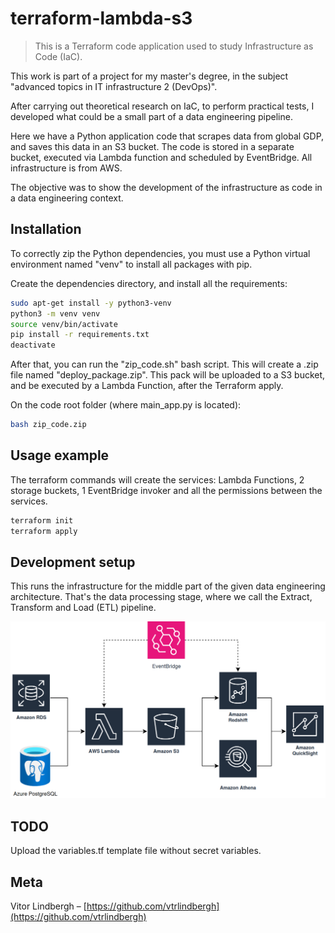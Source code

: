# terraform-lambda-s3
> This is a Terraform code application used to study Infrastructure as Code (IaC).

This work is part of a project for my master's degree, in the subject "advanced topics in IT infrastructure 2 (DevOps)".

After carrying out theoretical research on IaC, to perform practical tests, I developed what could be a small part of a data engineering pipeline.

Here we have a Python application code that scrapes data from global GDP, and saves this data in an S3 bucket. The code is stored in a separate bucket, executed via Lambda function and scheduled by EventBridge. All infrastructure is from AWS.

The objective was to show the development of the infrastructure as code in a data engineering context.

## Installation

To correctly zip the Python dependencies, you must use a Python virtual environment named "venv" to install all packages with pip.

Create the dependencies directory, and install all the requirements:

```sh
sudo apt-get install -y python3-venv
python3 -m venv venv
source venv/bin/activate
pip install -r requirements.txt
deactivate
```

After that, you can run the "zip_code.sh" bash script. This will create a .zip file named "deploy_package.zip". This pack will be uploaded to a S3 bucket, and be executed by a Lambda Function, after the Terraform apply.

On the code root folder (where main_app.py is located):

```sh
bash zip_code.zip
```

## Usage example

The terraform commands will create the services: Lambda Functions, 2 storage buckets, 1 EventBridge invoker and all the permissions between the services.


```sh
terraform init
terraform apply
```

## Development setup

This runs the infrastructure for the middle part of the given data engineering architecture. That's the data processing stage, where we call the Extract, Transform and Load (ETL) pipeline.

![](aws_data_architecture.png)

## TODO

Upload the variables.tf template file without secret variables.

## Meta

Vitor Lindbergh – [https://github.com/vtrlindbergh](https://github.com/vtrlindbergh)
